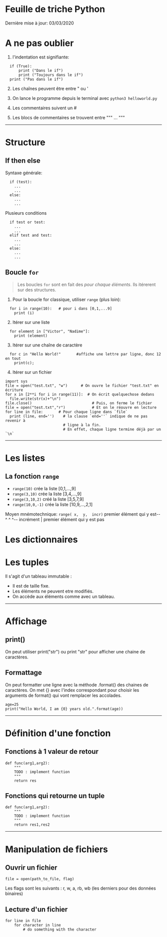 Feuille de triche Python
=========================
Dernière mise à jour: 03/03/2020


# A ne pas oublier

1. l'indentation est signifiante:
```
  if (True):
      print ("Dans le if")
      print ("Toujours dans le if")
  print ("Pas dans le if")
```

2. Les chaînes peuvent être entre " ou ' 
 
3. On lance le programme depuis le terminal avec `python3 helloworld.py`

4. Les commentaires suivent un #

5. Les blocs de commentaires se trouvent entre """ ... """

--------------------------------------------------------------------------------
# Structure
## If then else

Syntaxe générale:
```
  if (test):
    ...
    ...
  else:
    ...
    ...
```

Plusieurs conditions
```
  if test or test:
    ...
    ...
  elif test and test:
    ...
    ...
  else:
    ...
    ...
```

## Boucle `for`

> Les boucles `for` sont en fait des *pour chaque éléments*.  Ils itérerent sur
> des structures.

1. Pour la boucle for classique, utiliser `range` (plus loin):
```
  for i in range(10):   # pour i dans [0,1,...9]
    print (i)
```

2. Itérer sur une liste
```
  for element in ["Victor", "Nadime"]:
    print (element)
```

3. Itérer sur une chaîne de caractère
```
  for c in "Hello World!"       #affiche une lettre par ligne, donc 12 en tout
    print(c);
```

4. Itérer sur un fichier
```
import sys
file = open("test.txt", "w")      # On ouvre le fichier "test.txt" en écriture
for x in [2**i for i in range(11)]:  # On écrit quelquechose dedans
  file.write(str(x)+"\n")           
file.close()                           # Puis, on ferme le fichier
file = open("test.txt","r")            # Et on le réouvre en lecture
for line in file:       # Pour chaque ligne dans `file`
  print (line, end='')    # la clause `end=''` indique de ne pas revenir à 
                          # ligne à la fin.
                          # En effet, chaque ligne termine déjà par un `\n`
```

--------------------------------------------------------------------------------
# Les listes

## La fonction `range`

* `range(10)` crée la liste [0,1,...,9]
* `range(3,10)` crée la liste [3,4,...,9] 
* `range(3,10,2)` créé la liste [3,5,7,9]
* `range(10,0,-1)` crée la liste [10,9,...,2,1]


Moyen mnémotechnique:
                     `range( x,  y,  incr)`
  premier élément qui y est--^   ^     ^-- incrément
                                 |
           premier élément qui y est pas



# Les dictionnaires



# Les tuples

Il s'agit d'un tableau immutable :

* Il est de taille fixe.
* Les éléments ne peuvent etre modifiés.
* On accède aux éléments comme avec un tableau.

--------------------------------------------------------------------------------
# Affichage

## print()

On peut utiliser print("str") ou print "str" pour afficher une chaine de caractères.

## Formattage

On peut formatter une ligne avec la méthode .format() des chaines de caractères. On met {} avec l'index correspondant pour choisir les arguments de format() qui vont remplacer les accolades.

```
age=25
print("Hello World, I am {0} years old.".format(age))
```

--------------------------------------------------------------------------------

# Définition d'une fonction

## Fonctions à 1 valeur de retour

```
def func(arg1,arg2):
	"""
	TODO : implement function
	"""
	return res
```

## Fonctions qui retourne un tuple

```
def func(arg1,arg2):
	"""
	TODO : implement function
	"""
	return res1,res2
```

--------------------------------------------------------------------------------

# Manipulation de fichiers

## Ouvrir un fichier

```
file = open(path_to_file, flag)
```

Les flags sont les suivants : r, w, a, rb, wb (les derniers pour des données binaires)

## Lecture d'un fichier

```
for line in file
	for character in line
		# do something with the character
```